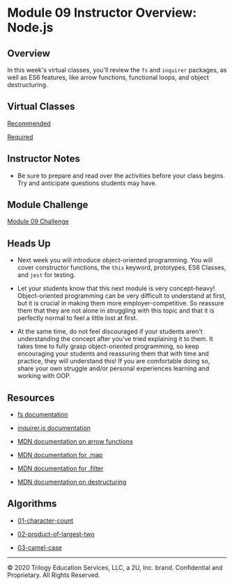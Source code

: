 # Module 09 Instructor Overview: Node.js

## Overview

In this week's virtual classes, you'll review the `fs` and `inquirer` packages, as well as ES6 features, like arrow functions, functional loops, and object destructuring. 

## Virtual Classes

[Recommended](./09.1-RECOMMENDED.md)

[Required](./09.2-REQUIRED.md)

## Instructor Notes

* Be sure to prepare and read over the activities before your class begins. Try and anticipate questions students may have.

## Module Challenge

[Module 09 Challenge](../../01-Class-Content/09-NodeJS/02-Challenge)

## Heads Up

* Next week you will introduce object-oriented programming. You will cover constructor functions, the `this` keyword, prototypes, ES6 Classes, and `jest` for testing.

* Let your students know that this next module is very concept-heavy! Object-oriented programming can be very difficult to understand at first, but it is crucial in making them more employer-competitive. So reassure them that they are not alone in struggling with this topic and that it is perfectly normal to feel a little lost at first. 

* At the same time, do not feel discouraged if your students aren't understanding the concept after you've tried explaining it to them. It takes time to fully grasp object-oriented programming, so keep encouraging your students and reassuring them that with time and practice, they will understand this! If you are comfortable doing so, share your own struggle and/or personal experiences learning and working with OOP.

## Resources

* [fs documentation](https://nodejs.org/api/fs.html)

* [inquirer.js documentation](https://www.npmjs.com/package/inquirer)

* [MDN documentation on arrow functions](https://developer.mozilla.org/en-US/docs/Web/JavaScript/Reference/Functions/Arrow_functions)

* [MDN documentation for .map](https://developer.mozilla.org/en-US/docs/Web/JavaScript/Reference/Global_Objects/Array/map)

* [MDN documentation for .filter](https://developer.mozilla.org/en-US/docs/Web/JavaScript/Reference/Global_Objects/Array/filter)

* [MDN documentation on destructuring](https://developer.mozilla.org/en-US/docs/Web/JavaScript/Reference/Operators/Destructuring_assignment)

## Algorithms

* [01-character-count](../../01-Class-Content/09-NodeJS/03-Algorithms/01-character-count)

* [02-product-of-largest-two](../../01-Class-Content/09-NodeJS/03-Algorithms/02-product-of-largest-two)

* [03-camel-case](../../01-Class-Content/09-NodeJS/03-Algorithms/03-camel-case)

---
© 2020 Trilogy Education Services, LLC, a 2U, Inc. brand.  Confidential and Proprietary.  All Rights Reserved.